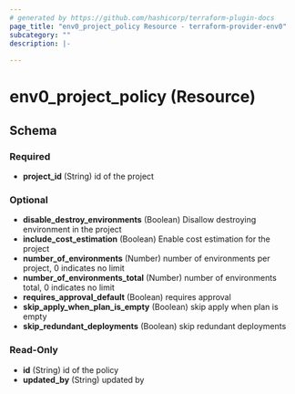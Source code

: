 ```yaml
---
# generated by https://github.com/hashicorp/terraform-plugin-docs
page_title: "env0_project_policy Resource - terraform-provider-env0"
subcategory: ""
description: |-
  
---
```


# env0_project_policy (Resource)





<!-- schema generated by tfplugindocs -->
## Schema

### Required

- **project_id** (String) id  of the project

### Optional

- **disable_destroy_environments** (Boolean) Disallow destroying environment in the project
- **include_cost_estimation** (Boolean) Enable cost estimation for the project
- **number_of_environments** (Number) number of environments per project, 0 indicates no limit
- **number_of_environments_total** (Number) number of environments total, 0 indicates no limit
- **requires_approval_default** (Boolean) requires approval
- **skip_apply_when_plan_is_empty** (Boolean) skip apply when plan is empty
- **skip_redundant_deployments** (Boolean) skip redundant deployments

### Read-Only

- **id** (String) id of the policy
- **updated_by** (String) updated by


